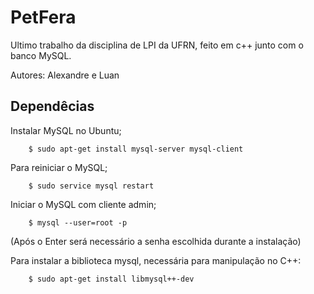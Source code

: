# PetFera

Ultimo trabalho da disciplina de LPI da UFRN, feito em c++ junto com o banco MySQL.

Autores:
  Alexandre e Luan

## Dependêcias

Instalar MySQL no Ubuntu;
```
	$ sudo apt-get install mysql-server mysql-client
```
Para reiniciar o MySQL;
```
	$ sudo service mysql restart
```
Iniciar o MySQL com cliente admin;
```
	$ mysql --user=root -p
```
(Após o Enter será necessário a senha escolhida durante a instalação)
  
Para instalar a biblioteca mysql, necessária para manipulação no C++:
```
	$ sudo apt-get install libmysql++-dev
```
